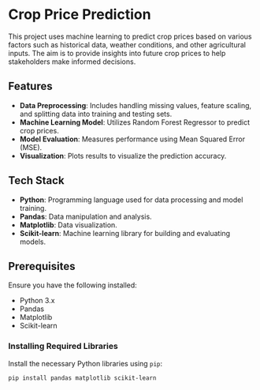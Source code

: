 # Crop Price Prediction

This project uses machine learning to predict crop prices based on various factors such as historical data, weather conditions, and other agricultural inputs. The aim is to provide insights into future crop prices to help stakeholders make informed decisions.

## Features

- **Data Preprocessing**: Includes handling missing values, feature scaling, and splitting data into training and testing sets.
- **Machine Learning Model**: Utilizes Random Forest Regressor to predict crop prices.
- **Model Evaluation**: Measures performance using Mean Squared Error (MSE).
- **Visualization**: Plots results to visualize the prediction accuracy.

## Tech Stack

- **Python**: Programming language used for data processing and model training.
- **Pandas**: Data manipulation and analysis.
- **Matplotlib**: Data visualization.
- **Scikit-learn**: Machine learning library for building and evaluating models.

## Prerequisites

Ensure you have the following installed:

- Python 3.x
- Pandas
- Matplotlib
- Scikit-learn

### Installing Required Libraries

Install the necessary Python libraries using `pip`:

```bash
pip install pandas matplotlib scikit-learn

